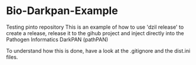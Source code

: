 # Bio-Darkpan-Example
Testing pinto repository
This is an example of how to use 'dzil release' to create a release,
release it to the gihub project and inject directly into the Pathogen Informatics DarkPAN (pathPAN)

To understand how this is done, have a look at the .gitignore and the dist.ini files.